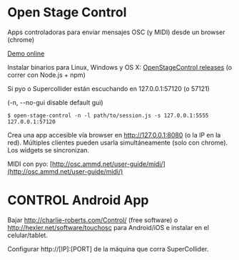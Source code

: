 
Open Stage Control
==================

Apps controladoras para enviar mensajes OSC (y MIDI) desde un browser (chrome)

[Demo online](http://openstagecontrol.herokuapp.com)

Instalar binarios para Linux, Windows y OS X: [OpenStageControl releases](https://github.com/jean-emmanuel/open-stage-control/releases)
(o correr con Node.js + npm)

Si pyo o Supercollider están escuchando en 127.0.0.1:57120 (o 57121)

(-n, --no-gui    disable default gui)
```
$ open-stage-control -n -l path/to/session.js -s 127.0.0.1:5555 127.0.0.1:57120
```

Crea una app accesible vía browser en http://127.0.0.1:8080 (o la IP en la red). Múltiples clientes pueden usarla simultáneamente (solo con chrome). Los widgets se sincronizan.

MIDI con pyo: [http://osc.ammd.net/user-guide/midi/](http://osc.ammd.net/user-guide/midi/)


CONTROL Android App
===================

Bajar http://charlie-roberts.com/Control/ (free software) o http://hexler.net/software/touchosc para Android/iOS e instalar en el celular/tablet.

Configurar http://[IP]:[PORT] de la máquina que corra SuperCollider.